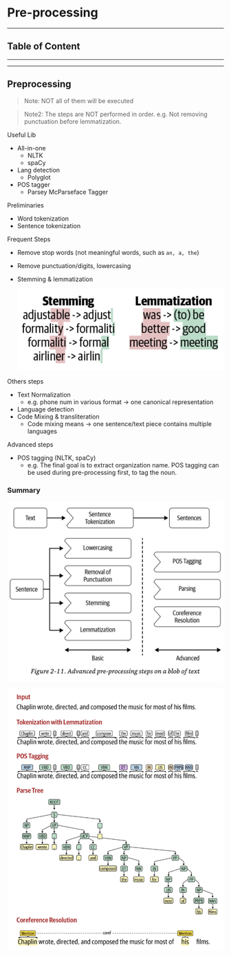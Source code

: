 # Pre-processing

---

## Table of Content

---

---

## Preprocessing

> Note: NOT all of them will be executed
> 

> Note2: The steps are NOT performed in order. e.g. Not removing punctuation before lemmatization.
> 

Useful Lib

- All-in-one
    - NLTK
    - spaCy
- Lang detection
    - Polyglot
- POS tagger
    - Parsey McParseface Tagger

Preliminaries

- Word tokenization
- Sentence tokenization

Frequent Steps

- Remove stop words (not meaningful words, such as `an, a, the`)
- Remove punctuation/digits, lowercasing
- Stemming & lemmatization
    
    ![Screen Shot 2022-03-03 at 11.35.49.png](Pre-processing%2098feed82a48648cd874d5904df535ab8/Screen_Shot_2022-03-03_at_11.35.49.png)
    

Others steps

- Text Normalization
    - e.g. phone num in various format → one canonical representation
- Language detection
- Code Mixing & transliteration
    - Code mixing means → one sentence/text piece contains multiple languages
    

Advanced steps

- POS tagging (NLTK, spaCy)
    - e.g. The final goal is to extract organization name. POS tagging can be used during pre-processing first, to tag the noun.
    

### Summary

![Screen Shot 2022-03-03 at 12.08.23.png](Pre-processing%2098feed82a48648cd874d5904df535ab8/Screen_Shot_2022-03-03_at_12.08.23.png)

![Screen Shot 2022-03-03 at 12.07.35.png](Pre-processing%2098feed82a48648cd874d5904df535ab8/Screen_Shot_2022-03-03_at_12.07.35.png)